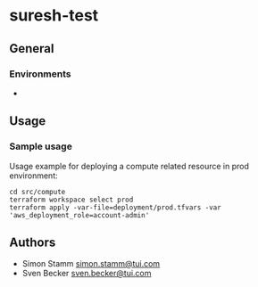 # suresh-test

## General

### Environments

- 

## Usage

### Sample usage

Usage example for deploying a compute related resource in prod environment:

```
cd src/compute
terraform workspace select prod
terraform apply -var-file=deployment/prod.tfvars -var 'aws_deployment_role=account-admin'
```

## Authors

- Simon Stamm <simon.stamm@tui.com>
- Sven Becker <sven.becker@tui.com>